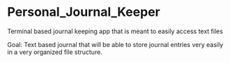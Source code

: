 # Personal_Journal_Keeper
Terminal based journal keeping app that is meant to easily access text files

Goal:
Text based journal that will be able to store journal entries very easily in a very organized file structure.

